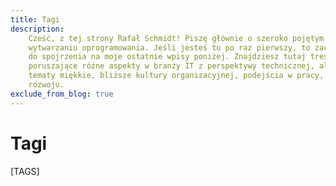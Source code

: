 ```yaml
---
title: Tagi
description:
    Cześć, z tej strony Rafał Schmidt! Piszę głównie o szeroko pojętym
    wytwarzaniu oprogramowania. Jeśli jesteś tu po raz pierwszy, to zachęcam Cię
    do spojrzenia na moje ostatnie wpisy poniżej. Znajdziesz tutaj treści
    poruszające różne aspekty w branży IT z perspektywy technicznej, ale i
    tematy miękkie, bliższe kultury organizacyjnej, podejścia w pracy, czy
    rozwoju.
exclude_from_blog: true
---
```


# Tagi

[TAGS]
